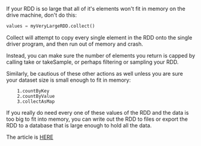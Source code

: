 
If your RDD is so large that all of it's elements won't fit in memory on the drive machine, don't do this:

```python
values = myVeryLargeRDD.collect()
```

Collect will attempt to copy every single element in the RDD onto the single driver program, and then run out of memory and crash.

Instead, you can make sure the number of elements you return is capped by calling take or takeSample, or perhaps filtering or sampling your RDD.

Similarly, be cautious of these other actions as well unless you are sure your dataset size is small enough to fit in memory:

```shell
    1.countByKey
    2.countByValue
    3.collectAsMap
```

If you really do need every one of these values of the RDD and the data is too big to fit into memory, you can write out the RDD to files or export the RDD to a database that is large enough to hold all the data.

The article is <a href="https://databricks.gitbooks.io/databricks-spark-knowledge-base/content/best_practices/dont_call_collect_on_a_very_large_rdd.html">HERE</a>
